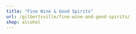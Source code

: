 ```yaml
---
title: "Fine Wine & Good Spirits"
url: /gilbertsville/fine-wine-and-good-spirits/
shop: alcohol
---
```

